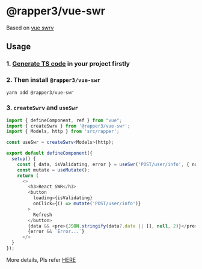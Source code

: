 # @rapper3/vue-swr

Based on [vue swrv](https://docs-swrv.netlify.app/guide/getting-started.html)

## Usage

### 1. [Generate TS code](https://infra-fe.github.io/rap-client/code/http) in your project firstly

### 2. Then install `@rapper3/vue-swr`

```sh
yarn add @rapper3/vue-swr
```

### 3. `createSwrv` and `useSwr`

```ts
import { defineComponent, ref } from "vue";
import { createSwrv } from '@rapper3/vue-swr';
import { Models, http } from 'src/rapper';

const useSwr = createSwrv<Models>(http);

export default defineComponent({
  setup() {
    const { data, isValidating, error } = useSwr('POST/user/info', { name: 'swr_name', age: 10 });
    const mutate = useMutate();
    return (
      <>
        <h3>React SWR</h3>
        <button
          loading={isValidating}
          onClick={() => mutate('POST/user/info')}
        >
          Refresh
        </button>
        {data && <pre>{JSON.stringify(data?.data || [], null, 2)}</pre>}
        {error && `Error...`}
      </>
  }
});

```

More details, Pls refer [HERE](https://infra-fe.github.io/rap-client/code/react/react-swr)

